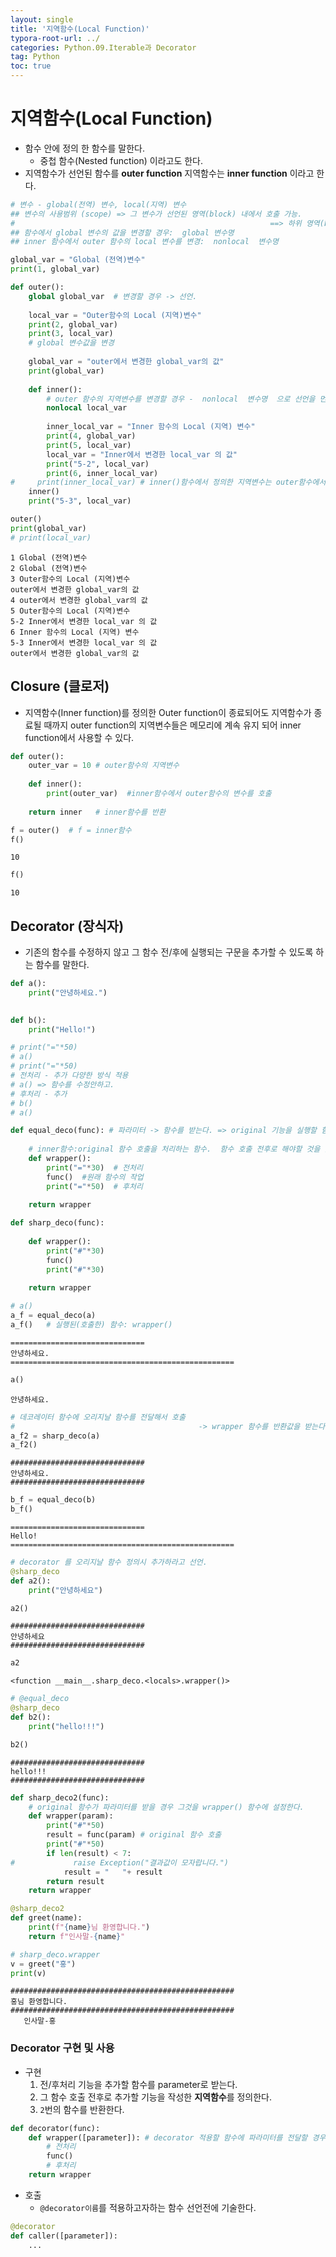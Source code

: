 ```yaml
---
layout: single
title: '지역함수(Local Function)'
typora-root-url: ../
categories: Python.09.Iterable과 Decorator
tag: Python
toc: true
---
```



# 지역함수(Local Function)
- 함수 안에 정의 한 함수를 말한다.
    - 중첩 함수(Nested function) 이라고도 한다.
- 지역함수가 선언된 함수를 **outer function** 지역함수는 **inner function** 이라고 한다. 


```python
# 변수 - global(전역) 변수, local(지역) 변수
## 변수의 사용범위 (scope) => 그 변수가 선언된 영역(block) 내에서 호출 가능.
#                                                         ==> 하위 영역(block에서도 호출-사용가능)
## 함수에서 global 변수의 값을 변경할 경우:  global 변수명  
## inner 함수에서 outer 함수의 local 변수를 변경:  nonlocal  변수명

global_var = "Global (전역)변수"
print(1, global_var)

def outer():
    global global_var  # 변경할 경우 -> 선언.
    
    local_var = "Outer함수의 Local (지역)변수"
    print(2, global_var)
    print(3, local_var)
    # global 변수값을 변경
    
    global_var = "outer에서 변경한 global_var의 값"
    print(global_var)
    
    def inner():
        # outer 함수의 지역변수를 변경할 경우 -  nonlocal  변수명  으로 선언을 먼저해야 한다.
        nonlocal local_var 
        
        inner_local_var = "Inner 함수의 Local (지역) 변수"
        print(4, global_var)
        print(5, local_var)
        local_var = "Inner에서 변경한 local_var 의 값"
        print("5-2", local_var)
        print(6, inner_local_var)
#     print(inner_local_var) # inner()함수에서 정의한 지역변수는 outer함수에서 호출 안됨.
    inner()
    print("5-3", local_var)

outer()
print(global_var)
# print(local_var)
```

    1 Global (전역)변수
    2 Global (전역)변수
    3 Outer함수의 Local (지역)변수
    outer에서 변경한 global_var의 값
    4 outer에서 변경한 global_var의 값
    5 Outer함수의 Local (지역)변수
    5-2 Inner에서 변경한 local_var 의 값
    6 Inner 함수의 Local (지역) 변수
    5-3 Inner에서 변경한 local_var 의 값
    outer에서 변경한 global_var의 값


## Closure (클로저)
- 지역함수(Inner function)를 정의한 Outer function이 종료되어도 지역함수가 종료될 때까지 outer function의 지역변수들은 메모리에 계속 유지 되어 inner function에서 사용할 수 있다. 


```python
def outer():
    outer_var = 10 # outer함수의 지역변수
    
    def inner():
        print(outer_var)  #inner함수에서 outer함수의 변수를 호출
    
    return inner   # inner함수를 반환
```


```python
f = outer()  # f = inner함수
f()
```

    10



```python
f()
```

    10


## Decorator (장식자)
- 기존의 함수를 수정하지 않고 그 함수 전/후에 실행되는 구문을 추가할 수 있도록 하는 함수를 말한다.


```python
def a():
    print("안녕하세요.")

    
def b():
    print("Hello!")
```


```python
# print("="*50)
# a()
# print("="*50)
# 전처리 - 추가 다양한 방식 적용
# a() => 함수를 수정안하고.
# 후처리 - 추가
# b()
# a()
```


```python
def equal_deco(func): # 파라미터 -> 함수를 받는다. => original 기능을 실행할 함수
    
    # inner함수:original 함수 호출을 처리하는 함수.  함수 호출 전후로 해야할 것을 있으면 그 처리를 한다.
    def wrapper():
        print("="*30)  # 전처리
        func()  #원래 함수의 작업
        print("="*50)  # 후처리
        
    return wrapper
```


```python
def sharp_deco(func):
    
    def wrapper():
        print("#"*30)
        func()
        print("#"*30)
        
    return wrapper
```


```python
# a()
a_f = equal_deco(a)
a_f()   # 실행된(호출한) 함수: wrapper() 
```

    ==============================
    안녕하세요.
    ==================================================



```python
a()
```

    안녕하세요.



```python
# 데코레이터 함수에 오리지날 함수를 전달해서 호출 
#                                         -> wrapper 함수를 반환값을 받는다. -> wrapper함수를 호출
a_f2 = sharp_deco(a)
a_f2()
```

    ##############################
    안녕하세요.
    ##############################



```python
b_f = equal_deco(b)
b_f()
```

    ==============================
    Hello!
    ==================================================



```python
# decorator 를 오리지날 함수 정의시 추가하라고 선언.
@sharp_deco
def a2():
    print("안녕하세요")
```


```python
a2()
```

    ##############################
    안녕하세요
    ##############################



```python
a2
```




    <function __main__.sharp_deco.<locals>.wrapper()>




```python
# @equal_deco
@sharp_deco
def b2():
    print("hello!!!")
```


```python
b2()
```

    ##############################
    hello!!!
    ##############################



```python
def sharp_deco2(func):
    # original 함수가 파라미터를 받을 경우 그것을 wrapper() 함수에 설정한다.
    def wrapper(param):
        print("#"*50)
        result = func(param) # original 함수 호출
        print("#"*50)
        if len(result) < 7:
#             raise Exception("결과값이 모자랍니다.")
            result = "   "+ result
        return result
    return wrapper
```


```python
@sharp_deco2
def greet(name):
    print(f"{name}님 환영합니다.")
    return f"인사말-{name}"
```


```python
# sharp_deco.wrapper
v = greet("홍")
print(v)
```

    ##################################################
    홍님 환영합니다.
    ##################################################
       인사말-홍


### Decorator 구현 및 사용

- 구현
    1. 전/후처리 기능을 추가할 함수를 parameter로 받는다.
    2. 그 함수 호출 전후로 추가할 기능을 작성한 **지역함수**를 정의한다.
    3. `2`번의 함수를 반환한다.
```python
def decorator(func):
    def wrapper([parameter]): # decorator 적용할 함수에 파라미터를 전달할 경우 parameter 변수들을 선언
        # 전처리
        func()
        # 후처리
    return wrapper 
```

- 호출
    - `@decorator이름`를 적용하고자하는 함수 선언전에 기술한다.
```python
@decorator
def caller([parameter]):
    ...
```
